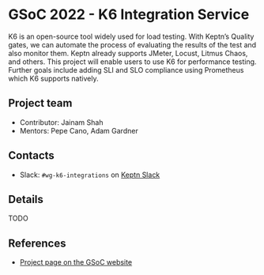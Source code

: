 GSoC 2022 - K6 Integration Service
==========

K6 is an open-source tool widely used for load testing.
With Keptn’s Quality gates, we can automate the process of evaluating the results of the test and also monitor them.
Keptn already supports JMeter, Locust, Litmus Chaos, and others.
This project will enable users to use K6 for performance testing.
Further goals include adding SLI and SLO compliance using Prometheus which K6 supports natively.

## Project team

<!-- TODO: add GitHub and social media links here -->

- Contributor: Jainam Shah
- Mentors:
Pepe Cano,
Adam Gardner

## Contacts

- Slack: `#wg-k6-integrations` on [Keptn Slack](https://keptn.sh/community/#slack)

## Details

TODO

## References

- [Project page on the GSoC website](https://summerofcode.withgoogle.com/programs/2022/projects/0xICJhw8)
